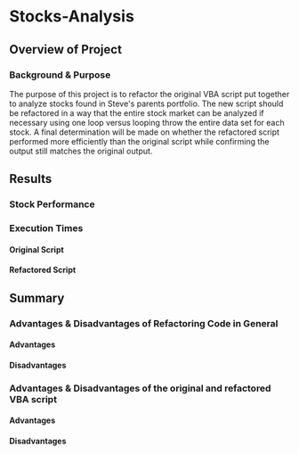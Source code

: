 # Stocks-Analysis

## Overview of Project

### Background & Purpose
The purpose of this project is to refactor the original VBA script put together to analyze stocks found in Steve's parents portfolio.  The new script should be refactored in a way that the entire stock market can be analyzed if necessary using one loop versus looping throw the entire data set for each stock.  A final determination will be made on whether the refactored script performed more efficiently than the original script while confirming the output still matches the original output.

## Results

### Stock Performance


### Execution Times

#### Original Script


#### Refactored Script



## Summary

### Advantages & Disadvantages of Refactoring Code in General

#### Advantages

#### Disadvantages

### Advantages & Disadvantages of the original and refactored VBA script

#### Advantages

#### Disadvantages


